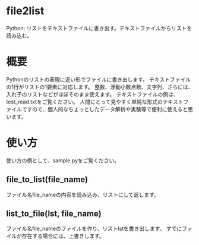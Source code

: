 # file2list
Python: リストをテキストファイルに書き出す。テキストファイルからリストを読み込む。

# 概要

Pythonのリストの表現に近い形でファイルに書き出します。
テキストファイルの1行がリストの1要素に対応します。
整数、浮動小数点数、文字列、さらには、入れ子のリストなどがほぼそのまま使えます。
テキストファイルの例は、test_read.txtをご覧ください。
人間にとって見やすく単純な形式のテキストファイルですので、個人的なちょっとしたデータ解析や実験等で便利に使えると思います。

# 使い方

使い方の例として、sample.pyをご覧ください。

## file_to_list(file_name)

ファイル名file_nameの内容を読み込み、リストにして返します。

## list_to_file(lst, file_name)

ファイル名file_nameのファイルを作り、リストlstを書き出します。
すでにファイルが存在する場合には、上書きします。



